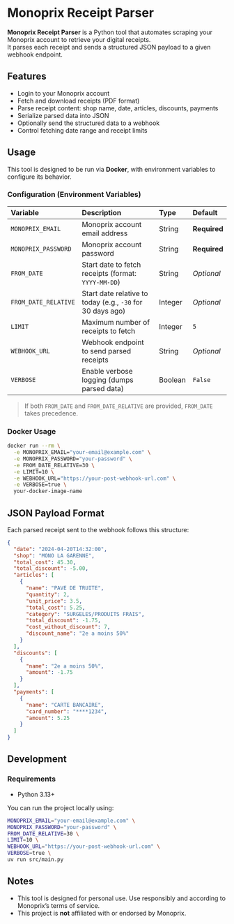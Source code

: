# Monoprix Receipt Parser

**Monoprix Receipt Parser** is a Python tool that automates scraping your Monoprix account to retrieve your digital receipts.  
It parses each receipt and sends a structured JSON payload to a given webhook endpoint.

## Features

- Login to your Monoprix account
- Fetch and download receipts (PDF format)
- Parse receipt content: shop name, date, articles, discounts, payments
- Serialize parsed data into JSON
- Optionally send the structured data to a webhook
- Control fetching date range and receipt limits

## Usage

This tool is designed to be run via **Docker**, with environment variables to configure its behavior.

### Configuration (Environment Variables)

| Variable             | Description                                         | Type    | Default |
|:---------------------|:----------------------------------------------------|:--------|:--------|
| `MONOPRIX_EMAIL`      | Monoprix account email address                      | String  | **Required** |
| `MONOPRIX_PASSWORD`   | Monoprix account password                           | String  | **Required** |
| `FROM_DATE`           | Start date to fetch receipts (format: `YYYY-MM-DD`) | String  | _Optional_ |
| `FROM_DATE_RELATIVE`  | Start date relative to today (e.g., `-30` for 30 days ago) | Integer | _Optional_ |
| `LIMIT`               | Maximum number of receipts to fetch                | Integer | `5` |
| `WEBHOOK_URL`         | Webhook endpoint to send parsed receipts            | String  | _Optional_ |
| `VERBOSE`             | Enable verbose logging (dumps parsed data)          | Boolean | `False` |

> If both `FROM_DATE` and `FROM_DATE_RELATIVE` are provided, `FROM_DATE` takes precedence.

### Docker Usage

```bash
docker run --rm \
  -e MONOPRIX_EMAIL="your-email@example.com" \
  -e MONOPRIX_PASSWORD="your-password" \
  -e FROM_DATE_RELATIVE=30 \
  -e LIMIT=10 \
  -e WEBHOOK_URL="https://your-post-webhook-url.com" \
  -e VERBOSE=true \
  your-docker-image-name
```

## JSON Payload Format

Each parsed receipt sent to the webhook follows this structure:

```json
{
  "date": "2024-04-20T14:32:00",
  "shop": "MONO LA GARENNE",
  "total_cost": 45.30,
  "total_discount": -5.00,
  "articles": [
    {
      "name": "PAVE DE TRUITE",
      "quantity": 2,
      "unit_price": 3.5,
      "total_cost": 5.25,
      "category": "SURGELES/PRODUITS FRAIS",
      "total_discount": -1.75,
      "cost_without_discount": 7,
      "discount_name": "2e a moins 50%"
    }
  ],
  "discounts": [
    {
      "name": "2e a moins 50%",
      "amount": -1.75
    }
  ],
  "payments": [
    {
      "name": "CARTE BANCAIRE",
      "card_number": "****1234",
      "amount": 5.25
    }
  ]
}
```

## Development

### Requirements

- Python 3.13+

You can run the project locally using:

```bash
MONOPRIX_EMAIL="your-email@example.com" \
MONOPRIX_PASSWORD="your-password" \
FROM_DATE_RELATIVE=30 \
LIMIT=10 \
WEBHOOK_URL="https://your-post-webhook-url.com" \
VERBOSE=true \
uv run src/main.py
```

## Notes

- This tool is designed for personal use. Use responsibly and according to Monoprix’s terms of service.
- This project is **not** affiliated with or endorsed by Monoprix.
